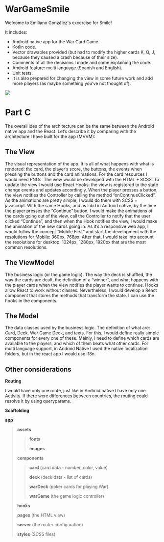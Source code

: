 # WarGameSmile

Welcome to Emiliano González's excercise for Smile!

It includes:
* Android native app for the War Card Game.
* Kotlin code.
* Vector drawables provided (but had to modify the higher cards K, Q, J, because they caused a crash because of their size).
* Comments of all the decisions I made and some explaining the code.
* Android feature: multi language (Spanish and English).
* Unit tests.
* It is also prepared for changing the view in some future work and add more players (as maybe something you've not thought of).

![](https://media.giphy.com/media/i6oUnmmBnH1pdLtUFD/giphy.gif?cid=790b761122ebbed1da8570e410360af793c30862fa761adc&rid=giphy.gif&ct=g)

# Part C

The overall idea of the architecture can be the same between the Android native app and the React.
Let’s describe it by comparing with the architecture I have built for the app (MVVM):

## The View
The visual representation of the app. It is all of what happens with what is rendered: the card, the player’s score, the buttons, the events when pressing the buttons and the card animations.
For the card resources I would need PNGs.
The view would be developed with the HTML + SCSS. To update the view I would use React Hooks: the view is registered to the state change events and updates accordingly. When the player presses a button, the view notifies the Controller by calling the method “onContinueClicked”.
As the animations are pretty simple, I would do them with SCSS + javascript. With the same Hooks, and as I did in Android native, by the time the player presses the “Continue” button, I would make the animations of the cards going out of the view, call the Controller to notify that the user clicked “Continue”, and then when the Hook notifies the view, I would make the animation of the new cards going in.
As it’s a responsive web app, I would follow the concept “Mobile First” and start the development with the resolutions for Mobile: 360px, 768px. After that, I would take into account the resolutions for desktop: 1024px, 1280px, 1920px that are the most common resolutions.

## The ViewModel
The business logic (or the game logic). The way the deck is shuffled, the way the cards are dealt, the definition of a “winner”, and what happens with the player cards when the view notifies the player wants to continue.
Hooks allow React to work without classes. Nevertheless, I would develop a React component that stores the methods that transform the state. I can use the hooks in the components.


## The Model
The data classes used by the business logic. The definition of what are: Card, Deck, War Game Deck, and texts. For this, I would define really simple components for every one of these. Mainly, I need to define which cards are available to the players, and which of them beats what other cards.
For multi language support, in Android Native I used the native localization folders, but in the react app I would use i18n.

## Other considerations

**Routing**

I would have only one route, just like in Android native I have only one Activity. If there were differences between countries, the routing could resolve it by using queryparams.

**Scaffolding**

__app__
>__assets__
>
>>__fonts__
>>
>>__images__
>>
>__components__
>
>>__card__ (card data - number, color, value)
>>
>>__deck__ (deck data - list of cards)
>>
>>__warDeck__ (poker cards for playing War)
>>
>>__warGame__ (the game logic controller)
>>
>__hooks__
>
>__pages__ (the HTML view)
>
>__server__ (the router configuration)
>
>__styles__ (SCSS files)
